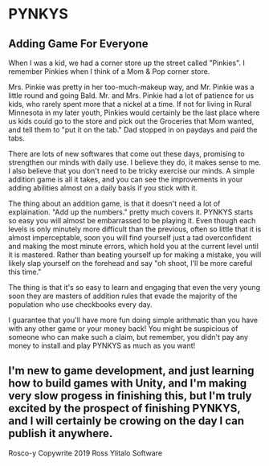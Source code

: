 # PYNKYS
Adding Game For Everyone
---
When I was a kid, we had a corner store up the street called "Pinkies".  I remember Pinkies when I think of a Mom & Pop corner store.

Mrs. Pinkie was pretty in her too-much-makeup way, and Mr. Pinkie was a little round and going Bald.  Mr. and Mrs. Pinkie had a lot of patience for us kids, who rarely spent more that a nickel at a time.  If not for living in Rural Minnesota in my later youth, Pinkies would certainly be the last place where us kids could go to the store and pick out the Groceries that Mom wanted, and tell them to "put it on the tab."  Dad stopped in on paydays and paid the tabs.

There are lots of new softwares that come out these days, promising to strengthen our minds with daily use.  I believe they do, it makes sense to me.  I also believe that you don't need to be tricky exercise our minds.  A simple addition game is all it takes, and you can see the improvements in your adding abilities almost on a daily basis if you stick with it.

The thing about an addition game, is that it doesn't need a lot of explaination.  "Add up the numbers." pretty much covers it.  PYNKYS starts so easy you will almost be embarrassed to be playing it.  Even though each levels is only minutely more difficult than the previous, often so little that it is almost imperceptable, soon you will find yourself just a tad overconfident and making the most minute errors, which hold you at the current level until it is mastered.  Rather than beating yourself up for making a mistake, you will likely slap yourself on the forehead and say "oh shoot, I'll be more careful this time."

The thing is that it's so easy to learn and engaging that even the very young soon they are masters of addition rules that evade the majority of the population who use checkbooks every day.

I guarantee that you'll have more fun doing simple arithmatic than you have with any other game or your money back!  You might be suspicious of someone who can make such a claim, but remember, you didn't pay any money to install and play PYNKYS as much as you want!

I'm new to game development, and just learning how to build games with Unity, and I'm making very slow progess in finishing this, but I'm truly excited by the prospect of finishing PYNKYS, and I will certainly be crowing on the day I can publish it anywhere.
---
Rosco-y 
Copywrite 2019 Ross Ylitalo Software 
